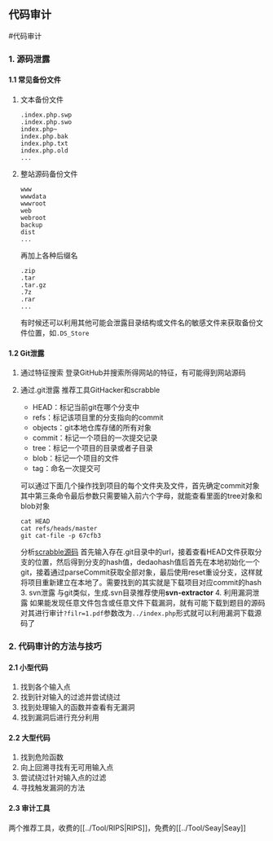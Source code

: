 ## 代码审计
#代码审计
### 1. 源码泄露
#### 1.1 常见备份文件
1. 文本备份文件
	```text
	.index.php.swp
	.index.php.swo
	index.php~
	index.php.bak
	index.php.txt
	index.php.old
	...
	```
2. 整站源码备份文件
	```text
	www
	wwwdata
	wwwroot
	web
	webroot
	backup
	dist
	...
	```
	再加上各种后缀名
	```text
	.zip
	.tar
	.tar.gz
	.7z
	.rar
	...
	```
	有时候还可以利用其他可能会泄露目录结构或文件名的敏感文件来获取备份文件位置，如`.DS_Store`
#### 1.2 Git泄露
1. 通过特征搜索
	登录GitHub并搜索所得网站的特征，有可能得到网站源码
2. 通过.git泄露
	推荐工具GitHacker和scrabble
	- HEAD：标记当前git在哪个分支中
	- refs：标记该项目里的分支指向的commit
	- objects：git本地仓库存储的所有对象
	- commit：标记一个项目的一次提交记录
	- tree：标记一个项目的目录或者子目录
	- blob：标记一个项目的文件
	- tag：命名一次提交可
	
	可以通过下面几个操作找到项目的每个文件夹及文件，首先确定commit对象
	其中第三条命令最后参数只需要输入前六个字母，就能查看里面的tree对象和blob对象
	```git
	cat HEAD
	cat refs/heads/master
	git cat-file -p 67cfb3
	```
	分析[scrabble源码](gttps://github.com/dennt0223/scrabble)
	首先输入存在.git目录中的url，接着查看HEAD文件获取分支的位置，然后得到分支的hash值，dedaohash值后首先在本地初始化一个git，接着通过parseCommit获取全部对象，最后使用reset重设分支，这样就将项目重新建立在本地了。需要找到的其实就是下载项目对应commit的hash
	3. svn泄露
		与git类似，生成.svn目录推荐使用**svn-extractor**
	4. 利用漏洞泄露
	如果能发现任意文件包含或任意文件下载漏洞，就有可能下载到题目的源码对其进行审计`?filr=1.pdf`参数改为`../index.php`形式就可以利用漏洞下载源码了
### 2. 代码审计的方法与技巧
#### 2.1 小型代码
1. 找到各个输入点
2. 找到针对输入的过滤并尝试绕过
3. 找到处理输入的函数并查看有无漏洞
4. 找到漏洞后进行充分利用
#### 2.2 大型代码
1. 找到危险函数
2. 向上回溯寻找有无可用输入点
3. 尝试绕过针对输入点的过滤
4. 寻找触发漏洞的方法
#### 2.3 审计工具
两个推荐工具，收费的[[../Tool/RIPS|RIPS]]，免费的[[../Tool/Seay|Seay]]

